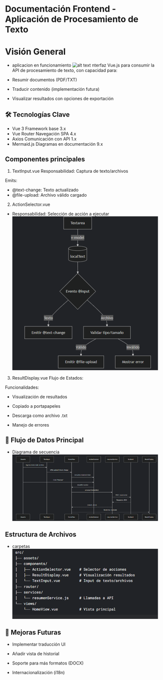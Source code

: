 
#  Documentación Frontend - Aplicación de Procesamiento de Texto


# Visión General
- aplicacion en funcionamiento 
![alt text](/src/assets/AplicaiconFuncional.pngg)
nterfaz Vue.js para consumir la API de procesamiento de texto, con capacidad para:

- Resumir documentos (PDF/TXT)
- Traducir contenido (implementación futura)
- Visualizar resultados con opciones de exportación
## 🛠 Tecnologías Clave

- Vue 3	Framework base	3.x
- Vue Router	Navegación SPA	4.x
- Axios	Comunicación con API	1.x
- Mermaid.js	Diagramas en documentación	9.x

## Componentes principales

1. TextInput.vue
Responsabilidad: Captura de texto/archivos



Emits:

- @text-change: Texto actualizado
- @file-upload: Archivo válido cargado

2. ActionSelector.vue
- Responsabilidad: Selección de acción a ejecutar
![alt text](/src/assets/ActionSelector.png)


3. ResultDisplay.vue
Flujo de Estados:

Funcionalidades:

- Visualización de resultados

- Copiado a portapapeles

- Descarga como archivo .txt

- Manejo de errores
## 🔄 Flujo de Datos Principal
- Diagrama de secuencia 
![alt text](/src/assets/FlujoPrincipal.png)
## Estructura de Archivos
- carpetas 
![alt text](/src/assets/Estructura%20de%20archivos.png)
## 📝 Mejoras Futuras
- Implementar traducción UI

- Añadir vista de historial

- Soporte para más formatos (DOCX)

- Internacionalización (i18n)